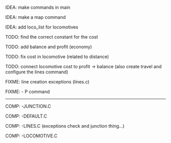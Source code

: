 IDEA: make commands in main 

IDEA: make a map command

IDEA: add loco_list for locomotives

TODO: find the correct constant for the cost

TODO: add balance and profit (economy)

TODO: fix cost in locomotive (related to distance)

TODO: connect locomotive cost to profit -> balance (also create travel and configure the lines command)

FIXME: line creation exceptions (lines.c)

FIXME: - P command

___________________________________________________________________________________________

COMP: -JUNCTION.C

COMP: -DEFAULT.C

COMP: -LINES.C (exceptions check and junction thing...)

COMP: -LOCOMOTIVE.C
